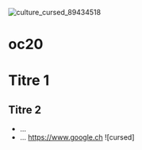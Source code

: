 ![culture_cursed_89434518](https://user-images.githubusercontent.com/77661930/116441931-38489e80-a852-11eb-8a91-f5ad4a2d0473.jpg)
# oc20
# Titre 1

## Titre 2
* ...
* ...
https://www.google.ch
![cursed]
